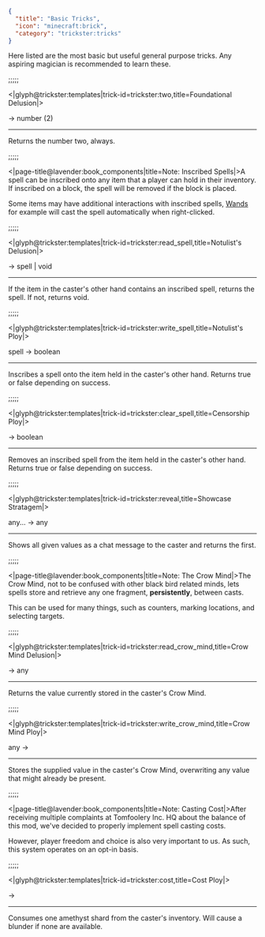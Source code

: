 ```json
{
  "title": "Basic Tricks",
  "icon": "minecraft:brick",
  "category": "trickster:tricks"
}
```

Here listed are the most basic but useful general purpose tricks.
Any aspiring magician is recommended to learn these.

;;;;;

<|glyph@trickster:templates|trick-id=trickster:two,title=Foundational Delusion|>

-> number (2)

---

Returns the number two, always.

;;;;;

<|page-title@lavender:book_components|title=Note: Inscribed Spells|>A spell can be inscribed onto any item that a player can hold in their inventory.
If inscribed on a block, the spell will be removed if the block is placed.


Some items may have additional interactions with inscribed spells, 
[Wands](^trickster:wand) for example will cast the spell automatically when right-clicked.

;;;;;

<|glyph@trickster:templates|trick-id=trickster:read_spell,title=Notulist's Delusion|>

-> spell | void

---

If the item in the caster's other hand contains an inscribed spell, returns the spell.
If not, returns void.

;;;;;

<|glyph@trickster:templates|trick-id=trickster:write_spell,title=Notulist's Ploy|>

spell -> boolean

---

Inscribes a spell onto the item held in the caster's other hand.
Returns true or false depending on success.

;;;;;

<|glyph@trickster:templates|trick-id=trickster:clear_spell,title=Censorship Ploy|>

-> boolean

---

Removes an inscribed spell from the item held in the caster's other hand.
Returns true or false depending on success.

;;;;;

<|glyph@trickster:templates|trick-id=trickster:reveal,title=Showcase Stratagem|>

any... -> any

---

Shows all given values as a chat message to the caster and returns the first.

;;;;;

<|page-title@lavender:book_components|title=Note: The Crow Mind|>The Crow Mind, not to be confused with other black bird related minds, 
lets spells store and retrieve any one fragment, **persistently**, between casts.


This can be used for many things, such as counters, 
marking locations, and selecting targets.

;;;;;

<|glyph@trickster:templates|trick-id=trickster:read_crow_mind,title=Crow Mind Delusion|>

-> any

---

Returns the value currently stored in the caster's Crow Mind.

;;;;;

<|glyph@trickster:templates|trick-id=trickster:write_crow_mind,title=Crow Mind Ploy|>

any ->

---

Stores the supplied value in the caster's Crow Mind, overwriting any value that might already be present.

;;;;;

<|page-title@lavender:book_components|title=Note: Casting Cost|>After receiving multiple complaints at Tomfoolery Inc. HQ about the balance of this mod,
we've decided to properly implement spell casting costs.


However, player freedom and choice is also very important to us.
As such, this system operates on an opt-in basis.

;;;;;

<|glyph@trickster:templates|trick-id=trickster:cost,title=Cost Ploy|>

->

---

Consumes one amethyst shard from the caster's inventory. Will cause a blunder if none are available.